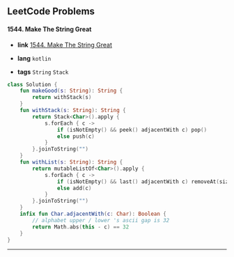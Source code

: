 ## LeetCode Problems



#### 1544. Make The String Great

- **link**  [1544. Make The String Great](https://leetcode.com/problems/make-the-string-great/)

- **lang**  `kotlin` 
- **tags**  `String` `Stack` 

```kotlin
class Solution {
    fun makeGood(s: String): String {
        return withStack(s)
    }
    fun withStack(s: String): String {
        return Stack<Char>().apply {
            s.forEach { c ->
                if (isNotEmpty() && peek() adjacentWith c) pop()
                else push(c)
            }
        }.joinToString("")
    }
    fun withList(s: String): String {
        return mutableListOf<Char>().apply {
            s.forEach { c ->
                if (isNotEmpty() && last() adjacentWith c) removeAt(size - 1)
                else add(c)
            }
        }.joinToString("")
    }
    infix fun Char.adjacentWith(c: Char): Boolean {
        // alphabet upper / lower 's ascii gap is 32
        return Math.abs(this - c) == 32
    }
}
```

---

